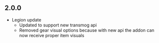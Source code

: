 ## 2.0.0
* Legion update
  * Updated to support new transmog api
  * Removed gear visual options because with new api the addon can now receive proper item visuals
